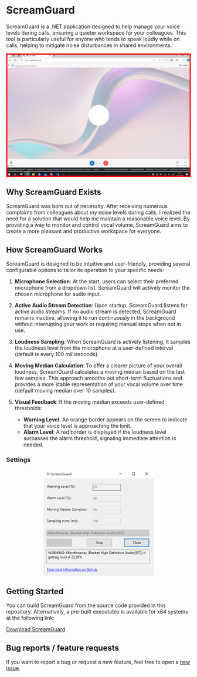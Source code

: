 # ScreamGuard

ScreamGuard is a .NET application designed to help manage your voice levels during calls, ensuring a quieter workspace for your colleagues. This tool is particularly useful for anyone who tends to speak loudly while on calls, helping to mitigate noise disturbances in shared environments.

<div style="text-align: center;">
    <img src="https://raw.githubusercontent.com/johnny-de/data/refs/heads/main/screamguard/call_alarm.png" alt="Screenshot of ScreamGuard with alarm" width="600" style="display: block; margin-left: auto; margin-right: auto;">
</div>

## Why ScreamGuard Exists

ScreamGuard was born out of necessity. After receiving numerous complaints from colleagues about my noise levels during calls, I realized the need for a solution that would help me maintain a reasonable voice level. By providing a way to monitor and control vocal volume, ScreamGuard aims to create a more pleasant and productive workspace for everyone.

## How ScreamGuard Works

ScreamGuard is designed to be intuitive and user-friendly, providing several configurable options to tailor its operation to your specific needs:

1. **Microphone Selection**: At the start, users can select their preferred microphone from a dropdown list. ScreamGuard will actively monitor the chosen microphone for audio input.

2. **Active Audio Stream Detection**: Upon startup, ScreamGuard listens for active audio streams. If no audio stream is detected, ScreamGuard remains inactive, allowing it to run continuously in the background without interrupting your work or requiring manual stops when not in use.

3. **Loudness Sampling**: When ScreamGuard is actively listening, it samples the loudness level from the microphone at a user-defined interval (default is every 100 milliseconds).

4. **Moving Median Calculation**: To offer a clearer picture of your overall loudness, ScreamGuard calculates a moving median based on the last few samples. This approach smooths out short-term fluctuations and provides a more stable representation of your vocal volume over time (default moving median over 10 samples).

5. **Visual Feedback**: If the moving median exceeds user-defined thresholds:
   - **Warning Level**: An orange border appears on the screen to indicate that your voice level is approaching the limit.
   - **Alarm Level**: A red border is displayed if the loudness level surpasses the alarm threshold, signaling immediate attention is needed.

### Settings

<div style="text-align: center;">
    <img src="https://raw.githubusercontent.com/johnny-de/data/refs/heads/main/screamguard/app_alarm.png" alt="Screenshot of ScreamGuard Settings" width="300" style="display: block; margin-left: auto; margin-right: auto;">
</div>

## Getting Started

You can build ScreamGuard from the source code provided in this repository. Alternatively, a pre-built executable is available for x64 systems at the following link:

[Download ScreamGuard](https://github.com/johnny-de/screamguard/blob/main/bin/Release/net8.0-windows/win-x64/publish/screamguard.exe)

## Bug reports / feature requests

If you want to report a bug or request a new feature, feel free to open a [new issue](https://github.com/johnny-de/screamguard/issues).